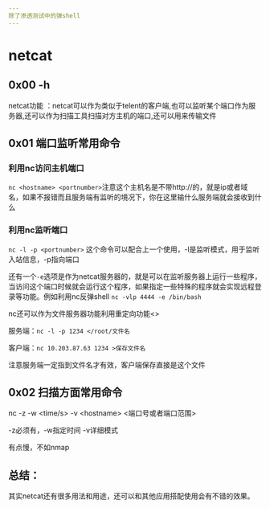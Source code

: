 ```yaml
---
除了渗透测试中的弹shell
---
```


# netcat

## 0x00 -h

netcat功能 ：netcat可以作为类似于telent的客户端,也可以监听某个端口作为服务器,还可以作为扫描工具扫描对方主机的端口,还可以用来传输文件

## 0x01 端口监听常用命令

### 利用nc访问主机端口

`nc <hostname> <portnumber>`注意这个主机名是不带http://的，就是ip或者域名，如果不报错而且服务端有监听的境况下，你在这里输什么服务端就会接收到什么

### 利用nc监听端口

`nc -l -p <portnumber>` 这个命令可以配合上一个使用，-l是监听模式，用于监听入站信息，-p指向端口


还有一个`-e`选项是作为netcat服务器的，就是可以在监听服务器上运行一些程序，当访问这个端口时候就会运行这个程序，如果指定一些特殊的程序就会实现远程登录等功能。例如利用nc反弹shell
`nc -vlp 4444 -e /bin/bash`

nc还可以作为文件服务器功能利用重定向功能&lt;&gt;

服务端：`nc -l -p 1234 </root/文件名`

客户端：`nc 10.203.87.63 1234 >保存文件名`

注意服务端一定指到文件名才有效，客户端保存直接是这个文件

## 0x02 扫描方面常用命令

nc -z -w &lt;time/s&gt; -v &lt;hostname&gt; &lt;端口号或者端口范围&gt;

-z必须有，-w指定时间 -v详细模式

有点慢，不如nmap

## 总结：

其实netcat还有很多用法和用途，还可以和其他应用搭配使用会有不错的效果。